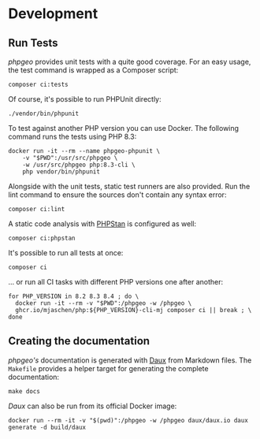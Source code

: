 # Development

## Run Tests

*phpgeo* provides unit tests with a quite good coverage. For an easy usage,
the test command is wrapped as a Composer script:

``` shell
composer ci:tests
```

Of course, it's possible to run PHPUnit directly:

``` shell
./vendor/bin/phpunit
```

To test against another PHP version you can use Docker. The following command runs
the tests using PHP 8.3:

``` shell
docker run -it --rm --name phpgeo-phpunit \
    -v "$PWD":/usr/src/phpgeo \
    -w /usr/src/phpgeo php:8.3-cli \
    php vendor/bin/phpunit
```

Alongside with the unit tests, static test runners are also provided. Run the lint
command to ensure the sources don't contain any syntax error:

``` shell
composer ci:lint
```

A static code analysis with [PHPStan](https://phpstan.org/) is configured as well:

``` shell
composer ci:phpstan
```

It's possible to run all tests at once:

``` shell
composer ci
```

… or run all CI tasks with different PHP versions one after another:

```shell
for PHP_VERSION in 8.2 8.3 8.4 ; do \
  docker run -it --rm -v "$PWD":/phpgeo -w /phpgeo \
  ghcr.io/mjaschen/php:${PHP_VERSION}-cli-mj composer ci || break ; \
done
```

## Creating the documentation

*phpgeo's* documentation is generated with [Daux](https://daux.io/) from Markdown files.
The `Makefile` provides a helper target for generating the complete documentation:

``` shell
make docs
```

*Daux* can also be run from its official Docker image:

``` shell
docker run --rm -it -v "$(pwd)":/phpgeo -w /phpgeo daux/daux.io daux generate -d build/daux
```
